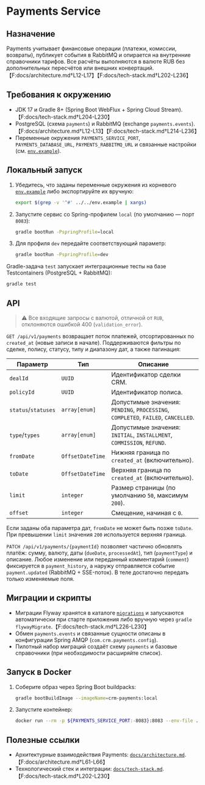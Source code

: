 # Payments Service

## Назначение
Payments учитывает финансовые операции (платежи, комиссии, возвраты), публикует события в RabbitMQ и опирается на внутренние справочники тарифов. Все расчёты выполняются в валюте RUB без дополнительных пересчётов или внешних конвертаций.【F:docs/architecture.md†L12-L17】【F:docs/tech-stack.md†L202-L236】

## Требования к окружению
- JDK 17 и Gradle 8+ (Spring Boot WebFlux + Spring Cloud Stream).【F:docs/tech-stack.md†L204-L230】
- PostgreSQL (схема `payments`) и RabbitMQ (exchange `payments.events`).【F:docs/architecture.md†L12-L13】【F:docs/tech-stack.md†L214-L236】
- Переменные окружения `PAYMENTS_SERVICE_PORT`, `PAYMENTS_DATABASE_URL`, `PAYMENTS_RABBITMQ_URL` и связанные настройки (см. [`env.example`](../../env.example)).

## Локальный запуск

1. Убедитесь, что заданы переменные окружения из корневого [`env.example`](../../env.example) либо экспортируйте их вручную:
   ```bash
   export $(grep -v '^#' ../../env.example | xargs)
   ```
2. Запустите сервис со Spring-профилем `local` (по умолчанию — порт `8083`):
   ```bash
   gradle bootRun -PspringProfile=local
   ```
3. Для профиля `dev` передайте соответствующий параметр:
   ```bash
   gradle bootRun -PspringProfile=dev
   ```

Gradle-задача `test` запускает интеграционные тесты на базе Testcontainers (PostgreSQL + RabbitMQ):
```bash
gradle test
```

## API

> ⚠️ Все входящие запросы с валютой, отличной от `RUB`, отклоняются ошибкой 400 (`validation_error`).

`GET /api/v1/payments` возвращает поток платежей, отсортированных по `created_at` (новые записи в начале). Поддерживаются фильтры по сделке, полису, статусу, типу и диапазону дат, а также пагинация:

| Параметр | Тип | Описание |
| --- | --- | --- |
| `dealId` | `UUID` | Идентификатор сделки CRM. |
| `policyId` | `UUID` | Идентификатор полиса. |
| `status`/`statuses` | `array[enum]` | Допустимые значения: `PENDING`, `PROCESSING`, `COMPLETED`, `FAILED`, `CANCELLED`. |
| `type`/`types` | `array[enum]` | Допустимые значения: `INITIAL`, `INSTALLMENT`, `COMMISSION`, `REFUND`. |
| `fromDate` | `OffsetDateTime` | Нижняя граница по `created_at` (включительно). |
| `toDate` | `OffsetDateTime` | Верхняя граница по `created_at` (включительно). |
| `limit` | `integer` | Размер страницы (по умолчанию `50`, максимум `200`). |
| `offset` | `integer` | Смещение, начиная с `0`. |

Если заданы оба параметра дат, `fromDate` не может быть позже `toDate`. При превышении `limit` значения `200` используется верхняя граница.

`PATCH /api/v1/payments/{paymentId}` позволяет частично обновлять платёж: сумму, валюту, даты (`dueDate`, `processedAt`), тип (`paymentType`) и описание. Любое изменение или переданный комментарий (`comment`) фиксируется в `payment_history`, а наружу отправляется событие `payment.updated` (RabbitMQ + SSE-поток). В теле достаточно передать только изменяемые поля.

## Миграции и скрипты
- Миграции Flyway хранятся в каталоге [`migrations`](migrations/) и запускаются автоматически при старте приложения либо вручную через `gradle flywayMigrate`.【F:docs/tech-stack.md†L226-L230】
- Обмен `payments.events` и связанные сущности описаны в конфигурации Spring AMQP (`com.crm.payments.config`).
- Пилотный набор миграций создаёт схему `payments` и базовые справочники (при необходимости расширяйте список).

## Запуск в Docker
1. Соберите образ через Spring Boot buildpacks:
   ```bash
   gradle bootBuildImage --imageName=crm-payments:local
   ```
2. Запустите контейнер:
   ```bash
   docker run --rm -p ${PAYMENTS_SERVICE_PORT:-8083}:8083 --env-file ../../env.example crm-payments:local
   ```

## Полезные ссылки
- Архитектурные взаимодействия Payments: [`docs/architecture.md`](../../docs/architecture.md#2-взаимодействия-и-потоки-данных).【F:docs/architecture.md†L61-L66】
- Технологический стек и интеграции: [`docs/tech-stack.md`](../../docs/tech-stack.md#payments).【F:docs/tech-stack.md†L202-L230】
